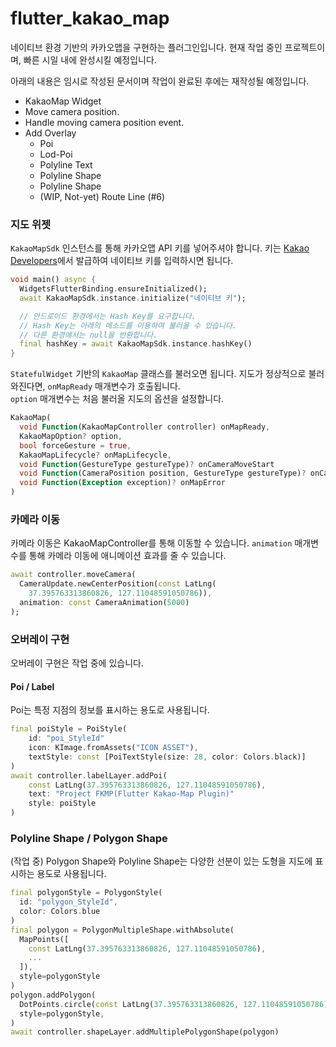 # flutter_kakao_map
네이티브 환경 기반의 카카오맵을 구현하는 플러그인입니다. 
현재 작업 중인 프로젝트이며, 빠른 시일 내에 완성시킬 예정입니다.

아래의 내용은 임시로 작성된 문서이며 작업이 완료된 후에는 재작성될 예정입니다.

**<Available Features>**
* KakaoMap Widget
* Move camera position.
* Handle moving camera position event.
* Add Overlay
    * Poi
    * Lod-Poi
    * Polyline Text
    * Polyline Shape
    * Polyline Shape
    * (WIP, Not-yet) Route Line (#6)

### 지도 위젯

`KakaoMapSdk` 인스턴스를 통해 카카오맵 API 키를 넣어주셔야 합니다.
키는 [Kakao Developers](https://developers.kakao.com/)에서 발급하여 네이티브 키를 입력하시면 됩니다.

```dart
void main() async {
  WidgetsFlutterBinding.ensureInitialized();
  await KakaoMapSdk.instance.initialize("네이티브 키");

  // 안드로이드 환경에서는 Hash Key를 요구합니다.
  // Hash Key는 아래의 메소드를 이용하여 불러올 수 있습니다.
  // 다른 환경에서는 null을 반환합니다.
  final hashKey = await KakaoMapSdk.instance.hashKey()
}
```

`StatefulWidget` 기반의 `KakaoMap` 클래스를 불러오면 됩니다.
지도가 정상적으로 불러와진다면, `onMapReady` 매개변수가 호출됩니다.<br/>
`option` 매개변수는 처음 불러올 지도의 옵션을 설정합니다.<br/>

```dart
KakaoMap(
  void Function(KakaoMapController controller) onMapReady,
  KakaoMapOption? option,
  bool forceGesture = true,
  KakaoMapLifecycle? onMapLifecycle,
  void Function(GestureType gestureType)? onCameraMoveStart
  void Function(CameraPosition position, GestureType gestureType)? onCameraMoveEnd,
  void Function(Exception exception)? onMapError
)
```

### 카메라 이동
카메라 이동은 KakaoMapController를 통해 이동할 수 있습니다.
`animation` 매개변수를 통해 카메라 이동에 애니메이션 효과를 줄 수 있습니다.
```dart
await controller.moveCamera(
  CameraUpdate.newCenterPosition(const LatLng(
    37.395763313860826, 127.11048591050786)),
  animation: const CameraAnimation(5000)
);
```

### 오버레이 구현
오버레이 구현은 작업 중에 있습니다. 

#### Poi / Label
Poi는 특정 지점의 정보를 표시하는 용도로 사용됩니다.
```dart
final poiStyle = PoiStyle(
    id: "poi_StyleId"
    icon: KImage.fromAssets("ICON ASSET"),
    textStyle: const [PoiTextStyle(size: 28, color: Colors.black)]
)
await controller.labelLayer.addPoi(
    const LatLng(37.395763313860826, 127.11048591050786),
    text: "Project FKMP(Flutter Kakao-Map Plugin)"
    style: poiStyle
)
```

### Polyline Shape / Polygon Shape
(작업 중) Polygon Shape와 Polyline Shape는 다양한 선분이 있는 도형을 지도에 표시하는 용도로 사용됩니다.

```dart
final polygonStyle = PolygonStyle(
  id: "polygon_StyleId",
  color: Colors.blue
)
final polygon = PolygonMultipleShape.withAbsolute(
  MapPoints([
    const LatLng(37.395763313860826, 127.11048591050786),
    ...
  ]),
  style=polygonStyle
)
polygon.addPolygon(
  DotPoints.circle​(const LatLng(37.395763313860826, 127.11048591050786), 10.0)
  style=polygonStyle,
)
await controller.shapeLayer.addMultiplePolygonShape(polygon)
```

